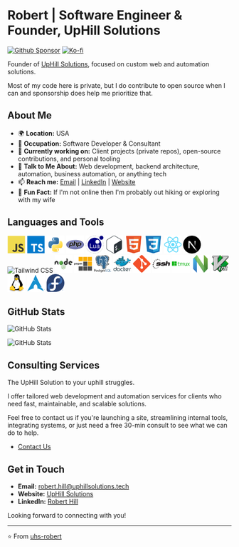 # Robert | Software Engineer & Founder, UpHill Solutions
[![Github Sponsor](https://img.shields.io/badge/GitHub%20Sponsor-❤️-blue?style=for-the-badge)](https://github.com/sponsors/uhs-robert) 
[![Ko-fi](https://img.shields.io/badge/ko--fi-buy%20me%20a%20coffee-darkgreen?logo=ko-fi&logoColor=white&style=for-the-badge)](https://ko-fi.com/uphillsolutions)

Founder of [UpHill Solutions](https://uphillsolutions.tech), focused on custom web and automation solutions. 

Most of my code here is private, but I do contribute to open source when I can and sponsorship does help me prioritize that.

## About Me

- 🌍 **Location:** USA
- 💼 **Occupation:** Software Developer & Consultant
- 🔭 **Currently working on:** Client projects (private repos), open-source contributions, and personal tooling
- 🧠 **Talk to Me About:** Web development, backend architecture, automation, business automation, or anything tech  
- 📫 **Reach me:** [Email](mailto:robert.hill@uphillsolutions.tech) | [LinkedIn](https://www.linkedin.com/in/robert-hill-a6a189125/) | [Website](https://uphillsolutions.tech)
- 🥾 **Fun Fact:** If I'm not online then I'm probably out hiking or exploring with my wife
  
## Languages and Tools

<p align="left">
  <!-- Core Languages -->
  <img src="https://raw.githubusercontent.com/devicons/devicon/master/icons/javascript/javascript-original.svg" alt="JavaScript" width="40" height="40"/>
  <img src="https://raw.githubusercontent.com/devicons/devicon/master/icons/typescript/typescript-original.svg" alt="TypeScript" width="40" height="40"/>
  <img src="https://raw.githubusercontent.com/devicons/devicon/master/icons/python/python-original.svg" alt="Python" width="40" height="40"/>
  <img src="https://raw.githubusercontent.com/devicons/devicon/master/icons/php/php-original.svg" alt="PHP" width="40" height="40"/>
  <img src="https://raw.githubusercontent.com/devicons/devicon/master/icons/lua/lua-original.svg" alt="Lua" width="40" height="40"/>
  <img src="https://raw.githubusercontent.com/devicons/devicon/master/icons/bash/bash-original.svg" alt="Shell" width="40" height="40"/>

  <!-- Web & Frontend -->
  <img src="https://raw.githubusercontent.com/devicons/devicon/master/icons/html5/html5-original.svg" alt="HTML5" width="40" height="40"/>
  <img src="https://raw.githubusercontent.com/devicons/devicon/master/icons/css3/css3-original.svg" alt="CSS3" width="40" height="40"/>
  <img src="https://raw.githubusercontent.com/devicons/devicon/master/icons/react/react-original.svg" alt="React" width="40" height="40"/>
  <img src="https://raw.githubusercontent.com/devicons/devicon/master/icons/nextjs/nextjs-original.svg" alt="Nextjs" width="40" height="40"/>
  <img src="https://www.vectorlogo.zone/logos/tailwindcss/tailwindcss-icon.svg" alt="Tailwind CSS" width="40" height="40"/>
  <img src="https://raw.githubusercontent.com/devicons/devicon/master/icons/nodejs/nodejs-original-wordmark.svg" alt="Node.js" width="40" height="40"/>
  <img src="https://raw.githubusercontent.com/devicons/devicon/master/icons/pnpm/pnpm-original-wordmark.svg" alt="pnpm" width="40" height="40"/>

  <!-- Development Tools -->
  <img src="https://raw.githubusercontent.com/devicons/devicon/master/icons/postgresql/postgresql-original-wordmark.svg" alt="PostgreSQL" width="40" height="40"/>
  <img src="https://raw.githubusercontent.com/devicons/devicon/master/icons/docker/docker-original-wordmark.svg" alt="Docker" width="40" height="40"/>
  <img src="https://raw.githubusercontent.com/devicons/devicon/master/icons/git/git-original.svg" alt="Git" width="40" height="40"/>
  <img src="https://raw.githubusercontent.com/devicons/devicon/master/icons/ssh/ssh-original-wordmark.svg" alt="SSH" width="40" height="40"/>
  <img src="https://raw.githubusercontent.com/devicons/devicon/master/icons/tmux/tmux-plain-wordmark.svg" alt="Tmux" width="40" height="40"/>

  <!-- Editors -->
  <img src="https://raw.githubusercontent.com/devicons/devicon/master/icons/neovim/neovim-original.svg" alt="Neovim" width="40" height="40"/>
  <img src="https://raw.githubusercontent.com/devicons/devicon/master/icons/vim/vim-original.svg" alt="Vim" width="40" height="40"/>

  <!-- Operating Systems -->
  <img src="https://raw.githubusercontent.com/devicons/devicon/master/icons/linux/linux-original.svg" alt="Linux" width="40" height="40"/>
  <img src="https://raw.githubusercontent.com/devicons/devicon/master/icons/archlinux/archlinux-original.svg" alt="ArchLinux" width="40" height="40"/>
  <img src="https://raw.githubusercontent.com/devicons/devicon/master/icons/fedora/fedora-original.svg" alt="Fedora" width="40" height="40"/>
</p>


## GitHub Stats

![GitHub Stats](https://github-readme-stats.vercel.app/api?username=uhs-robert&theme=tokyonight&show_icons=true&hide_border=true&count_private=true)

![GitHub Stats](https://github-readme-stats.vercel.app/api/top-langs/?username=uhs-robert&theme=tokyonight&show_icons=true&hide_border=true&layout=compact)


## Consulting Services
The UpHill Solution to your uphill struggles.

I offer tailored web development and automation services for clients who need fast, maintainable, and scalable solutions. 

Feel free to contact us if you're launching a site, streamlining internal tools, integrating systems, or just need a free 30-min consult to see what we can do to help.

- [Contact Us](https://uphillsolutions.tech/contact-us/)

## Get in Touch

- **Email:** robert.hill@uphillsolutions.tech
- **Website:** [UpHill Solutions](https://uphillsolutions.tech)
- **LinkedIn:** [Robert Hill](https://www.linkedin.com/in/robert-hill-a6a189125/)

Looking forward to connecting with you!

---

⭐️ From [uhs-robert](https://github.com/uhs-robert)
